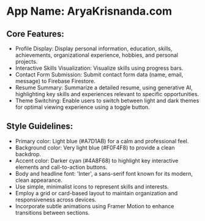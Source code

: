 # **App Name**: AryaKrisnanda.com

## Core Features:

- Profile Display: Display personal information, education, skills, achievements, organizational experience, hobbies, and personal projects.
- Interactive Skills Visualization: Visualize skills using progress bars.
- Contact Form Submission: Submit contact form data (name, email, message) to Firebase Firestore.
- Resume Summary: Summarize a detailed resume, using generative AI, highlighting key skills and experiences relevant to specific opportunities.
- Theme Switching: Enable users to switch between light and dark themes for optimal viewing experience using a toggle button.

## Style Guidelines:

- Primary color: Light blue (#A7D1AB) for a calm and professional feel.
- Background color: Very light blue (#F0F4F8) to provide a clean backdrop.
- Accent color: Darker cyan (#4A8F68) to highlight key interactive elements and call-to-action buttons.
- Body and headline font: 'Inter', a sans-serif font known for its modern, clean appearance.
- Use simple, minimalist icons to represent skills and interests.
- Employ a grid or card-based layout to maintain organization and responsiveness across devices.
- Incorporate subtle animations using Framer Motion to enhance transitions between sections.